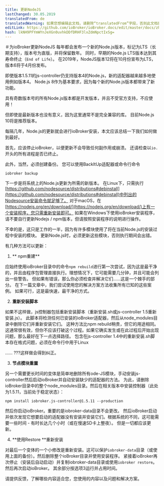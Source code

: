 ```yaml
---
title: 更新NodeJS
lastChanged: 30.05.2019
translatedFrom: de
translatedWarning: 如果您想编辑此文档，请删除“translatedFrom”字段，否则此文档将再次自动翻译
editLink: https://github.com/ioBroker/ioBroker.docs/edit/master/docs/zh-cn/install/updatenode.md
hash: lkNH9PFYmWYnJeXGn0uvhkDDfDRHF3lxZdmNpctIxSg=
---
```

＃为ioBroker更新NodeJS
每年都会发布一个新的Node.js版本，标记为LTS（长期支持），版本号为直版，并将保留数年。
同时，早期的Node.js LTS版本达到其寿命终止（`End of Life`）。
在2019年，NodeJS版本12将在10月份宣布为LTS，版本6将于4月份发布。

即使版本1.5.11的js-controller仍支持版本4的Node.js，新的适配器越来越多地使用例如版本4。 Node.js 8作为基本要求，因为每个新的Node.js版本都带来了新功能。

具有奇数版本号的所有Node.js版本都是开发版本，并且不受官方支持，不应使用！

但即使是最新版本也没有意义，因为这里通常不是完全兼容的库。
目前Node.js 10将是推荐版本。

每隔几年，Node.js的更新就会进行ioBroker安装，本文应该总结一下我们如何做到最好。

首先，应该停止ioBroker，以便更新不会导致任何副作用或崩溃。
还请检查以`io.`开头的所有进程是否已终止。

此外，当然，必须创建备份。
您可以使用BackItUp适配器或命令行命令

```iobroker backup```

下一步是将系统上的Node.js更新为所需的新版本。
在Linux下，只需执行[https://github.com/nodesource/distributions#debinstall](https://github.com/nodesource/distributions#debinstall)中列出的Nodesource安装命令就足够了。
对于macOS，在[https://nodejs.org/en/download/](https://nodejs.org/en/download/)上有一个安装程序，您只需重新安装即可。
如果在Windows下使用ioBroker安装程序，请不要自行更新Nodejs / npm版本，但请按照安装程序的说明进行操作。

不幸的是，这只是工作的一半，因为有许多模块使用了将在当前Node.js的安装过程中安装的模块。
更新Node.js时，必须更新这些模块，否则执行期间会出错。

有几种方法可以更新：

1. ** npm重建**

应始终使用ioBroker目录中的命令`npm rebuild`进行第一次尝试，因为这是最干净的，并且由程序包管理直接执行。理想情况下，它可能需要几分钟，并且可能会列出一些警告。
但如果有错误，那么你必须检查并解决它们......这是一个棘手的部分。
在下一篇文章中，我们尝试使用您的解决方案方法收集所有已知的这些案例。
如果可行，这是最快速，最干净的方式。

2. **重新安装脚本**

如果不这样做，js控制器包括重新安装脚本（重新安装.sh或js-controller 1.5重新安装.js）。
此脚本将检测任何已安装的ioBroker适配器，然后从node_modules目录中删除它们并重新安装它们。
这种方法比npm rebuild稍贵，但它的用途相同。这通常很有效，但你不应该打破这个过程。如果它确实发生或在此过程后开始出现问题，那么最好在下一点选择路径。
包含在js-controller 1.4中的重新安装.sh脚本存在格式问题，必须在命令行中用于Linux

...... ???这样做会得到纠正。

3. **节点模块重置**

另一个需要更长时间的变体是简单地删除所有ode-JS模块，手动安装js-controller然后启动ioBroker并自动安装缺少的适配器的方法。
为此，请删除ioBroker目录中的整个node_modules目录。然后在相关版本中安装控制器（此处为1.5.11，当前处于稳定状态）：

```npm install iobroker.js-controller@1.5.11 --production```

然后你启动ioBroker。重要的是iobroker-data目录不会更改。
然后ioBroker启动并依次发现它想要启动的适配器没有安装并安装它们。根据系统的不同，这可能需要一些时间 - 有时长达几个小时（或在慢速SD卡上整夜）。
但是一切都应该更新。

4. **使用Restore **重新安装

对最后一个变体的一个小修改是重新安装。这可以保护`iobroker-data`目录（或使用上面的备份）。然后删除整个ioBroker目录并使用安装程序。
紧接着ioBroker再次停止（安装后自动启动）并复制iobroker-data目录或使用`iobroker restore`。然后再次启动ioBroker。
其余部分按选项3运行并占用时间。

请提供反馈，了解哪些内容适合您，您使用的内容以及问题和解决方案。